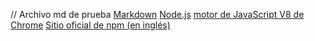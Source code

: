 // Archivo md de prueba
[Markdown](https://es.wikipedia.org/wiki/Markdown)
[Node.js](https://nodejs.org/)
[motor de JavaScript V8 de Chrome](https://developers.google.com/v8/)
[Sitio oficial de npm (en inglés)](https://www.npmjs.com/)